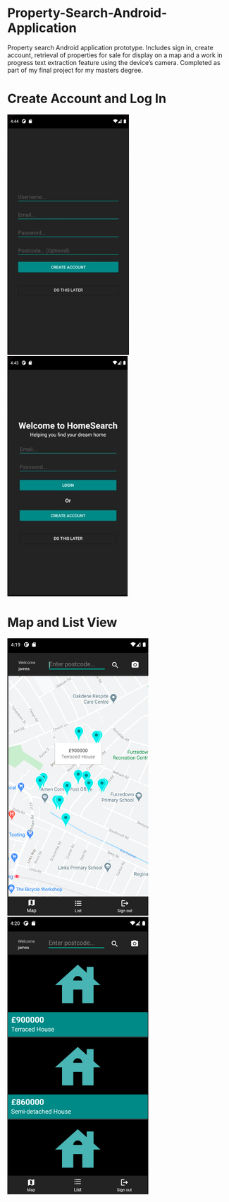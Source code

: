 # Property-Search-Android-Application
Property search Android application prototype. Includes sign in, create account, retrieval of properties for sale for display on a map and a work in progress text extraction feature using the device’s camera. Completed as part of my final project for my masters degree.
# Create Account and Log In
![](app_images/create_account.jpg)
![](app_images/log_in.jpg)
# Map and List View
![](app_images/map.png)
![](app_images/list.png)

